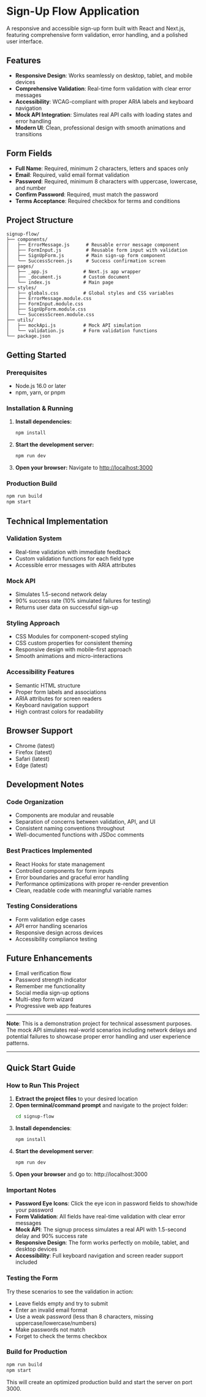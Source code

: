 # Sign-Up Flow Application

A responsive and accessible sign-up form built with React and Next.js, featuring comprehensive form validation, error handling, and a polished user interface.

## Features

- **Responsive Design**: Works seamlessly on desktop, tablet, and mobile devices
- **Comprehensive Validation**: Real-time form validation with clear error messages
- **Accessibility**: WCAG-compliant with proper ARIA labels and keyboard navigation
- **Mock API Integration**: Simulates real API calls with loading states and error handling
- **Modern UI**: Clean, professional design with smooth animations and transitions

## Form Fields

- **Full Name**: Required, minimum 2 characters, letters and spaces only
- **Email**: Required, valid email format validation
- **Password**: Required, minimum 8 characters with uppercase, lowercase, and number
- **Confirm Password**: Required, must match the password
- **Terms Acceptance**: Required checkbox for terms and conditions

## Project Structure

```
signup-flow/
├── components/
│   ├── ErrorMessage.js      # Reusable error message component
│   ├── FormInput.js         # Reusable form input with validation
│   ├── SignUpForm.js        # Main sign-up form component
│   └── SuccessScreen.js     # Success confirmation screen
├── pages/
│   ├── _app.js             # Next.js app wrapper
│   ├── _document.js        # Custom document
│   └── index.js            # Main page
├── styles/
│   ├── globals.css         # Global styles and CSS variables
│   ├── ErrorMessage.module.css
│   ├── FormInput.module.css
│   ├── SignUpForm.module.css
│   └── SuccessScreen.module.css
├── utils/
│   ├── mockApi.js          # Mock API simulation
│   └── validation.js       # Form validation functions
└── package.json
```

## Getting Started

### Prerequisites
- Node.js 16.0 or later
- npm, yarn, or pnpm

### Installation & Running

1. **Install dependencies:**
   ```bash
   npm install
   ```

2. **Start the development server:**
   ```bash
   npm run dev
   ```

3. **Open your browser:**
   Navigate to [http://localhost:3000](http://localhost:3000)

### Production Build

```bash
npm run build
npm start
```

## Technical Implementation

### Validation System
- Real-time validation with immediate feedback
- Custom validation functions for each field type
- Accessible error messages with ARIA attributes

### Mock API
- Simulates 1.5-second network delay
- 90% success rate (10% simulated failures for testing)
- Returns user data on successful sign-up

### Styling Approach
- CSS Modules for component-scoped styling
- CSS custom properties for consistent theming
- Responsive design with mobile-first approach
- Smooth animations and micro-interactions

### Accessibility Features
- Semantic HTML structure
- Proper form labels and associations
- ARIA attributes for screen readers
- Keyboard navigation support
- High contrast colors for readability

## Browser Support

- Chrome (latest)
- Firefox (latest)
- Safari (latest)
- Edge (latest)

## Development Notes

### Code Organization
- Components are modular and reusable
- Separation of concerns between validation, API, and UI
- Consistent naming conventions throughout
- Well-documented functions with JSDoc comments

### Best Practices Implemented
- React Hooks for state management
- Controlled components for form inputs
- Error boundaries and graceful error handling
- Performance optimizations with proper re-render prevention
- Clean, readable code with meaningful variable names

### Testing Considerations
- Form validation edge cases
- API error handling scenarios
- Responsive design across devices
- Accessibility compliance testing

## Future Enhancements

- Email verification flow
- Password strength indicator
- Remember me functionality
- Social media sign-up options
- Multi-step form wizard
- Progressive web app features

---

**Note**: This is a demonstration project for technical assessment purposes. The mock API simulates real-world scenarios including network delays and potential failures to showcase proper error handling and user experience patterns.

---

## Quick Start Guide

### How to Run This Project

1. **Extract the project files** to your desired location
2. **Open terminal/command prompt** and navigate to the project folder:
   ```bash
   cd signup-flow
   ```
3. **Install dependencies**:
   ```bash
   npm install
   ```
4. **Start the development server**:
   ```bash
   npm run dev
   ```
5. **Open your browser** and go to: http://localhost:3000

### Important Notes

- **Password Eye Icons**: Click the eye icon in password fields to show/hide your password
- **Form Validation**: All fields have real-time validation with clear error messages
- **Mock API**: The signup process simulates a real API with 1.5-second delay and 90% success rate
- **Responsive Design**: The form works perfectly on mobile, tablet, and desktop devices
- **Accessibility**: Full keyboard navigation and screen reader support included

### Testing the Form

Try these scenarios to see the validation in action:
- Leave fields empty and try to submit
- Enter an invalid email format
- Use a weak password (less than 8 characters, missing uppercase/lowercase/numbers)
- Make passwords not match
- Forget to check the terms checkbox

### Build for Production

```bash
npm run build
npm start
```

This will create an optimized production build and start the server on port 3000.
